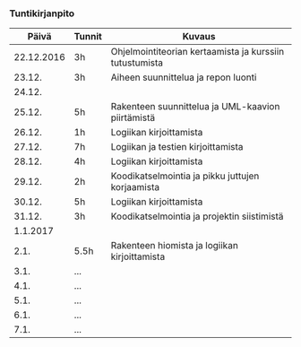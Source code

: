 ### Tuntikirjanpito
Päivä | Tunnit | Kuvaus
--------------- | ----- | ------
22.12.2016 | 3h | Ohjelmointiteorian kertaamista ja kurssiin tutustumista
23.12. | 3h | Aiheen suunnittelua ja repon luonti
24.12. |     |
25.12. | 5h  | Rakenteen suunnittelua ja UML-kaavion piirtämistä
26.12. | 1h | Logiikan kirjoittamista
27.12. | 7h | Logiikan ja testien kirjoittamista
28.12. | 4h | Logiikan kirjoittamista
29.12. | 2h | Koodikatselmointia ja pikku juttujen korjaamista
30.12. | 5h | Logiikan kirjoittamista
31.12. | 3h | Koodikatselmointia ja projektin siistimistä
1.1.2017 |    |
2.1. | 5.5h | Rakenteen hiomista ja logiikan kirjoittamista
3.1. | ... |
4.1. | ... |
5.1. | ... |
6.1. | ... |
7.1. | ... |
